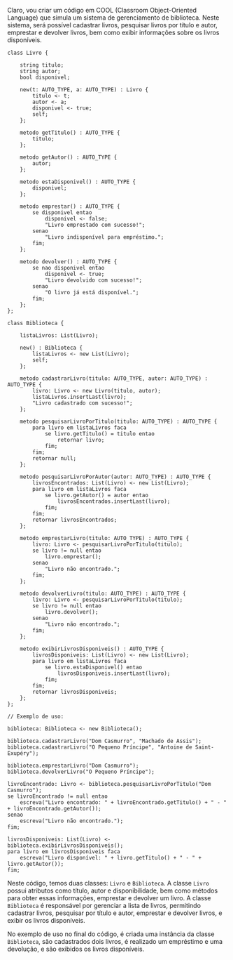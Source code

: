Claro, vou criar um código em COOL (Classroom Object-Oriented Language) que simula um sistema de gerenciamento de biblioteca. Neste sistema, será possível cadastrar livros, pesquisar livros por título e autor, emprestar e devolver livros, bem como exibir informações sobre os livros disponíveis.

```
class Livro {

    string titulo;
    string autor;
    bool disponivel;

    new(t: AUTO_TYPE, a: AUTO_TYPE) : Livro {
        titulo <- t;
        autor <- a;
        disponivel <- true;
        self;
    };

    metodo getTitulo() : AUTO_TYPE {
        titulo;
    };

    metodo getAutor() : AUTO_TYPE {
        autor;
    };

    metodo estaDisponivel() : AUTO_TYPE {
        disponivel;
    };

    metodo emprestar() : AUTO_TYPE {
        se disponivel entao
            disponivel <- false;
            "Livro emprestado com sucesso!";
        senao
            "Livro indisponível para empréstimo.";
        fim;
    };

    metodo devolver() : AUTO_TYPE {
        se nao disponivel entao
            disponivel <- true;
            "Livro devolvido com sucesso!";
        senao
            "O livro já está disponível.";
        fim;
    };
};

class Biblioteca {

    listaLivros: List(Livro);

    new() : Biblioteca {
        listaLivros <- new List(Livro);
        self;
    };

    metodo cadastrarLivro(titulo: AUTO_TYPE, autor: AUTO_TYPE) : AUTO_TYPE {
        livro: Livro <- new Livro(titulo, autor);
        listaLivros.insertLast(livro);
        "Livro cadastrado com sucesso!";
    };

    metodo pesquisarLivroPorTitulo(titulo: AUTO_TYPE) : AUTO_TYPE {
        para livro em listaLivros faca
            se livro.getTitulo() = titulo entao
                retornar livro;
            fim;
        fim;
        retornar null;
    };

    metodo pesquisarLivroPorAutor(autor: AUTO_TYPE) : AUTO_TYPE {
        livrosEncontrados: List(Livro) <- new List(Livro);
        para livro em listaLivros faca
            se livro.getAutor() = autor entao
                livrosEncontrados.insertLast(livro);
            fim;
        fim;
        retornar livrosEncontrados;
    };

    metodo emprestarLivro(titulo: AUTO_TYPE) : AUTO_TYPE {
        livro: Livro <- pesquisarLivroPorTitulo(titulo);
        se livro != null entao
            livro.emprestar();
        senao
            "Livro não encontrado.";
        fim;
    };

    metodo devolverLivro(titulo: AUTO_TYPE) : AUTO_TYPE {
        livro: Livro <- pesquisarLivroPorTitulo(titulo);
        se livro != null entao
            livro.devolver();
        senao
            "Livro não encontrado.";
        fim;
    };

    metodo exibirLivrosDisponiveis() : AUTO_TYPE {
        livrosDisponiveis: List(Livro) <- new List(Livro);
        para livro em listaLivros faca
            se livro.estaDisponivel() entao
                livrosDisponiveis.insertLast(livro);
            fim;
        fim;
        retornar livrosDisponiveis;
    };
};

// Exemplo de uso:

biblioteca: Biblioteca <- new Biblioteca();

biblioteca.cadastrarLivro("Dom Casmurro", "Machado de Assis");
biblioteca.cadastrarLivro("O Pequeno Príncipe", "Antoine de Saint-Exupéry");

biblioteca.emprestarLivro("Dom Casmurro");
biblioteca.devolverLivro("O Pequeno Príncipe");

livroEncontrado: Livro <- biblioteca.pesquisarLivroPorTitulo("Dom Casmurro");
se livroEncontrado != null entao
    escreva("Livro encontrado: " + livroEncontrado.getTitulo() + " - " + livroEncontrado.getAutor());
senao
    escreva("Livro não encontrado.");
fim;

livrosDisponiveis: List(Livro) <- biblioteca.exibirLivrosDisponiveis();
para livro em livrosDisponiveis faca
    escreva("Livro disponível: " + livro.getTitulo() + " - " + livro.getAutor());
fim;
```

Neste código, temos duas classes: `Livro` e `Biblioteca`. A classe `Livro` possui atributos como título, autor e disponibilidade, bem como métodos para obter essas informações, emprestar e devolver um livro. A classe `Biblioteca` é responsável por gerenciar a lista de livros, permitindo cadastrar livros, pesquisar por título e autor, emprestar e devolver livros, e exibir os livros disponíveis.

No exemplo de uso no final do código, é criada uma instância da classe `Biblioteca`, são cadastrados dois livros, é realizado um empréstimo e uma devolução, e são exibidos os livros disponíveis.